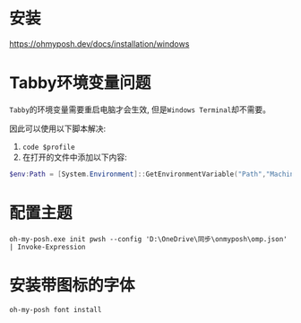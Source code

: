 # 安装

https://ohmyposh.dev/docs/installation/windows

# Tabby环境变量问题

`Tabby`的环境变量需要重启电脑才会生效, 但是`Windows Terminal`却不需要。

因此可以使用以下脚本解决:

1. `code $profile`
2. 在打开的文件中添加以下内容:

```powershell
$env:Path = [System.Environment]::GetEnvironmentVariable("Path","Machine") + ";" + [System.Environment]::GetEnvironmentVariable("Path","User")
```

# 配置主题

`oh-my-posh.exe init pwsh --config 'D:\OneDrive\同步\onmyposh\omp.json' | Invoke-Expression`

# 安装带图标的字体

`oh-my-posh font install`